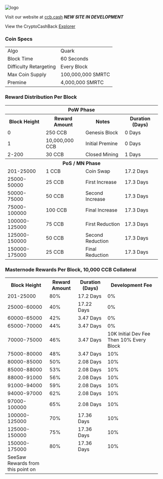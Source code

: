 ![logo](https://ccbcoin.club/img/assets/logo.png)

Visit our website at [ccb.cash](http://ccb.cash/) ***NEW SITE IN DEVELOPMENT***

View the CryptoCashBack [Explorer](http://chain.ccbcoin.club/)

### Coin Specs
<table>
<tr><td>Algo</td><td>Quark</td></tr>
<tr><td>Block Time</td><td>60 Seconds</td></tr>
<tr><td>Difficulty Retargeting</td><td>Every Block</td></tr>
<tr><td>Max Coin Supply </td><td>100,000,000 SMRTC</td></tr>
<tr><td>Premine</td><td>4,000,000 SMRTC</td></tr>
</table>


### Reward Distribution Per Block

<table>
<th colspan=4>PoW Phase</th>
<tr><th>Block Height</th><th>Reward Amount</th><th>Notes</th><th>Duration (Days)</th></tr>
<tr><td>0</td><td>250 CCB</td><td>Genesis Block</td><td>0 Days</td></tr>
<tr><td>1</td><td>10,000,000 CCB</td><td>Initial Premine</td><td>0 Days</td></tr>
<tr><td>2-200</td><td>30 CCB</td><td rowspan=1>Closed Mining</td><td>1 Days</td></tr>
<tr><th colspan=4>PoS / MN Phase</th></tr>
<tr><td>201-25000</td><td>1 CCB</td><td rowspan=1>Coin Swap</td><td>17.2 Days</td></tr>
<tr><td>25000-50000</td><td>25 CCB</td><td rowspan=1>First Increase </td><td>17.3 Days</td></tr>
<tr><td>50000-75000</td><td>50 CCB</td><td rowspan=1>Second Increase </td><td>17.3 Days</td></tr>
<tr><td>75000-100000</td><td>100 CCB</td><td rowspan=1>Final Increase </td><td>17.3 Days</td></tr>
<tr><td>100000-125000</td><td>75 CCB</td><td rowspan=1>First Reduction </td><td>17.3 Days</td></tr>
<tr><td>125000-150000</td><td>50 CCB</td><td rowspan=1>Second Reduction </td><td>17.3 Days</td></tr>
<tr><td>150000-175000</td><td>25 CCB</td><td rowspan=1>Final Reduction </td><td>17.3 Days</td></tr>

</table>


### Masternode Rewards Per Block, 10,000 CCB Collateral

<table>
<tr><th>Block Height</th><th>Reward Amount</th><th>Duration (Days)</th><th>Development Fee</th></tr>
<tr><td>201-25000</td><td>80%</td><td>17.2 Days</td><td>0%</td></tr>
<tr><td>25000-60000 </td><td>40%</td><td>17.22 Days</td><td>0%</td></tr>
<tr><td>60000-65000 </td><td>42%</td><td>3.47 Days</td><td>0%</td></tr>
<tr><td>65000-70000 </td><td>44%</td><td>3.47 Days</td><td>0%</td></tr>
<tr><td>70000-75000 </td><td>46%</td><td>3.47 Days</td><td>10K Initial Dev Fee Then 10% Every Block</td></tr>
<tr><td>75000-80000 </td><td>48%</td><td>3.47 Days</td><td>10%</td></tr>
<tr><td>80000-85000 </td><td>50%</td><td>2.08 Days</td><td>10%</td></tr>
<tr><td>85000-88000 </td><td>53%</td><td>2.08 Days</td><td>10%</td></tr>
<tr><td>88000-91000 </td><td>56%</td><td>2.08 Days</td><td>10%</td></tr>
<tr><td>91000-94000 </td><td>59%</td><td>2.08 Days</td><td>10%</td></tr>
<tr><td>94000-97000 </td><td>62%</td><td>2.08 Days</td><td>10%</td></tr>
<tr><td>97000-100000 </td><td>65%</td><td>2.08 Days</td><td>10%</td></tr>
<tr><td>100000-125000 </td><td>70%</td><td>17.36 Days</td><td>10%</td></tr>
<tr><td>125000-150000 </td><td>75%</td><td>17.36 Days</td><td>10%</td></tr>
<tr><td>150000-175000 </td><td>80%</td><td>17.36 Days</td><td>10%</td></tr>
<tr><td>SeeSaw Rewards from this point on</td></tr>
</table>

